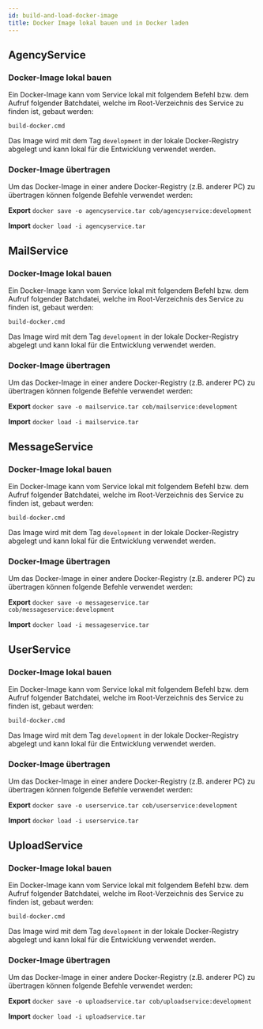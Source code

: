 ```yaml
---
id: build-and-load-docker-image
title: Docker Image lokal bauen und in Docker laden
---
```

## AgencyService
### Docker-Image lokal bauen
Ein Docker-Image kann vom Service lokal mit folgendem Befehl bzw. dem Aufruf folgender Batchdatei, welche im Root-Verzeichnis des Service zu finden ist, gebaut werden:

`build-docker.cmd`

Das Image wird mit dem Tag `development` in der lokale Docker-Registry abgelegt und kann lokal für die Entwicklung verwendet werden.

### Docker-Image übertragen
Um das Docker-Image in einer andere Docker-Registry (z.B. anderer PC) zu übertragen können folgende Befehle verwendet werden:

**Export**
`docker save -o agencyservice.tar cob/agencyservice:development`

**Import**
`docker load -i agencyservice.tar`

## MailService
### Docker-Image lokal bauen
Ein Docker-Image kann vom Service lokal mit folgendem Befehl bzw. dem Aufruf folgender Batchdatei, welche im Root-Verzeichnis des Service zu finden ist, gebaut werden:

`build-docker.cmd`

Das Image wird mit dem Tag `development` in der lokale Docker-Registry abgelegt und kann lokal für die Entwicklung verwendet werden.

### Docker-Image übertragen
Um das Docker-Image in einer andere Docker-Registry (z.B. anderer PC) zu übertragen können folgende Befehle verwendet werden:

**Export**
`docker save -o mailservice.tar cob/mailservice:development`

**Import**
`docker load -i mailservice.tar`

## MessageService
### Docker-Image lokal bauen
Ein Docker-Image kann vom Service lokal mit folgendem Befehl bzw. dem Aufruf folgender Batchdatei, welche im Root-Verzeichnis des Service zu finden ist, gebaut werden:

`build-docker.cmd`

Das Image wird mit dem Tag `development` in der lokale Docker-Registry abgelegt und kann lokal für die Entwicklung verwendet werden.

### Docker-Image übertragen
Um das Docker-Image in einer andere Docker-Registry (z.B. anderer PC) zu übertragen können folgende Befehle verwendet werden:

**Export**
`docker save -o messageservice.tar cob/messageservice:development`

**Import**
`docker load -i messageservice.tar`

## UserService
### Docker-Image lokal bauen
Ein Docker-Image kann vom Service lokal mit folgendem Befehl bzw. dem Aufruf folgender Batchdatei, welche im Root-Verzeichnis des Service zu finden ist, gebaut werden:

`build-docker.cmd`

Das Image wird mit dem Tag `development` in der lokale Docker-Registry abgelegt und kann lokal für die Entwicklung verwendet werden.

### Docker-Image übertragen
Um das Docker-Image in einer andere Docker-Registry (z.B. anderer PC) zu übertragen können folgende Befehle verwendet werden:

**Export**
`docker save -o userservice.tar cob/userservice:development`

**Import**
`docker load -i userservice.tar`

## UploadService
### Docker-Image lokal bauen
Ein Docker-Image kann vom Service lokal mit folgendem Befehl bzw. dem Aufruf folgender Batchdatei, welche im Root-Verzeichnis des Service zu finden ist, gebaut werden:

`build-docker.cmd`

Das Image wird mit dem Tag `development` in der lokale Docker-Registry abgelegt und kann lokal für die Entwicklung verwendet werden.

### Docker-Image übertragen
Um das Docker-Image in einer andere Docker-Registry (z.B. anderer PC) zu übertragen können folgende Befehle verwendet werden:

**Export**
`docker save -o uploadservice.tar cob/uploadservice:development`

**Import**
`docker load -i uploadservice.tar`